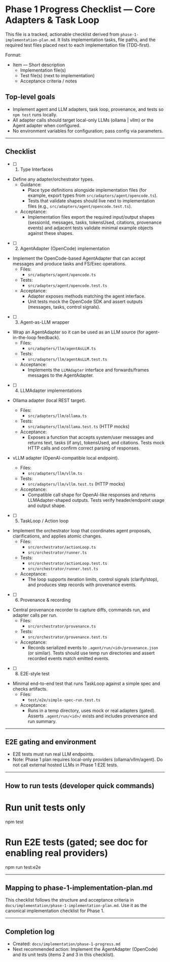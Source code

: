 # Phase 1 Progress Checklist — Core Adapters & Task Loop

This file is a tracked, actionable checklist derived from `phase-1-implementation-plan.md`. It lists implementation tasks, file paths, and the required test files placed next to each implementation file (TDD-first).

Format:

- Item — Short description
  - Implementation file(s)
  - Test file(s) (next to implementation)
  - Acceptance criteria / notes

## Top-level goals

- Implement agent and LLM adapters, task loop, provenance, and tests so `npm test` runs locally.
- All adapter calls should target local-only LLMs (ollama | vllm) or the Agent adapter when configured.
- No environment variables for configuration; pass config via parameters.

---

## Checklist

- [ ] 1. Type Interfaces

- Define any adapter/orchestrator types.
  - Guidance:
    - Place type definitions alongside implementation files (for example, export types from `src/adapters/agent/opencode.ts`).
    - Tests that validate shapes should live next to implementation files (e.g., `src/adapters/agent/opencode.test.ts`).
  - Acceptance:
    - Implementation files export the required input/output shapes (sessionId, messages, tasks, tokensUsed, citations, provenance events) and adjacent tests validate minimal example objects against these shapes.

- [ ] 2. AgentAdapter (OpenCode) implementation

- Implement the OpenCode-based AgentAdapter that can accept messages and produce tasks and FS/Exec operations.
  - Files:
    - `src/adapters/agent/opencode.ts`
  - Tests:
    - `src/adapters/agent/opencode.test.ts`
  - Acceptance:
    - Adapter exposes methods matching the agent interface.
    - Unit tests mock the OpenCode SDK and assert outputs (messages, tasks, control signals).

- [ ] 3. Agent-as-LLM wrapper

- Wrap an AgentAdapter so it can be used as an LLM source (for agent-in-the-loop feedback).
  - Files:
    - `src/adapters/llm/agentAsLLM.ts`
  - Tests:
    - `src/adapters/llm/agentAsLLM.test.ts`
  - Acceptance:
    - Implements the `LLMAdapter` interface and forwards/frames messages to the AgentAdapter.

- [ ] 4. LLMAdapter implementations

- Ollama adapter (local REST target).
  - Files:
    - `src/adapters/llm/ollama.ts`
  - Tests:
    - `src/adapters/llm/ollama.test.ts` (HTTP mocks)
  - Acceptance:
    - Exposes a function that accepts system/user messages and returns text, tasks (if any), tokensUsed, and citations. Tests mock HTTP calls and confirm correct parsing of responses.

- vLLM adapter (OpenAI-compatible local endpoint).
  - Files:
    - `src/adapters/llm/vllm.ts`
  - Tests:
    - `src/adapters/llm/vllm.test.ts` (HTTP mocks)
  - Acceptance:
    - Compatible call shape for OpenAI-like responses and returns LLMAdapter-shaped outputs. Tests verify header/endpoint usage and output shape.

- [ ] 5. TaskLoop / Action loop

- Implement the orchestrator loop that coordinates agent proposals, clarifications, and applies atomic changes.
  - Files:
    - `src/orchestrator/actionLoop.ts`
    - `src/orchestrator/runner.ts`
  - Tests:
    - `src/orchestrator/actionLoop.test.ts`
    - `src/orchestrator/runner.test.ts`
  - Acceptance:
    - The loop supports iteration limits, control signals (clarify/stop), and produces step records with provenance events.

- [ ] 6. Provenance & recording

- Central provenance recorder to capture diffs, commands run, and adapter calls per run.
  - Files:
    - `src/orchestrator/provenance.ts`
  - Tests:
    - `src/orchestrator/provenance.test.ts`
  - Acceptance:
    - Records serialized events to `.agent/run/<id>/provenance.json` (or similar). Tests should use temp run directories and assert recorded events match emitted events.

- [ ] 8. E2E-style test

- Minimal end-to-end test that runs TaskLoop against a simple spec and checks artifacts.
  - Files:
    - `test/e2e/simple-spec-run.test.ts`
  - Acceptance:
    - Runs in a temp directory, uses mock or real adapters (gated). Asserts `.agent/run/<id>/` exists and includes provenance and run summary.

---

## E2E gating and environment

- E2E tests must run real LLM endpoints.
- Note: Phase 1 plan requires local-only providers (ollama/vllm/agent). Do not call external hosted LLMs in Phase 1 E2E tests.

---

## How to run tests (developer quick commands)

# Run unit tests only

npm test

# Run E2E tests (gated; see doc for enabling real providers)

npm run test:e2e

---

## Mapping to phase-1-implementation-plan.md

This checklist follows the structure and acceptance criteria in `docs/implementation/phase-1-implementation-plan.md`. Use it as the canonical implementation checklist for Phase 1.

---

## Completion log

- Created: `docs/implementation/phase-1-progress.md`
- Next recommended action: Implement the AgentAdapter (OpenCode) and its unit tests (items 2 and 3 in this checklist).
